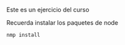 <!-- Aplicacion de comandos -->
 Este es un ejercicio del curso

 Recuerda instalar los paquetes de node

````
nmp install
````